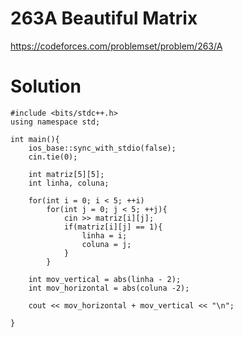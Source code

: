# 263A  Beautiful Matrix

https://codeforces.com/problemset/problem/263/A

# Solution

```
#include <bits/stdc++.h>
using namespace std;

int main(){
    ios_base::sync_with_stdio(false);
    cin.tie(0);
    
    int matriz[5][5];
    int linha, coluna;
    
    for(int i = 0; i < 5; ++i)
        for(int j = 0; j < 5; ++j){
            cin >> matriz[i][j];
            if(matriz[i][j] == 1){
                linha = i;
                coluna = j;
            }
        }
    
    int mov_vertical = abs(linha - 2);
    int mov_horizontal = abs(coluna -2);
    
    cout << mov_horizontal + mov_vertical << "\n";
    
}
```
